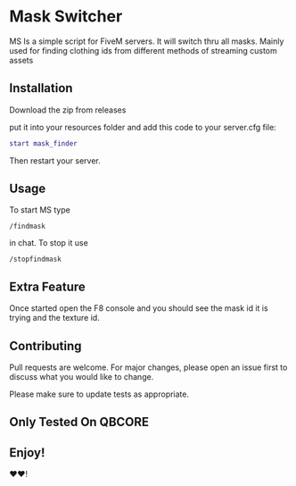 # Mask Switcher

MS Is a simple script for FiveM servers.
It will switch thru all masks. Mainly used for finding clothing ids from different methods of streaming custom assets

## Installation

Download the zip from releases

put it into your resources folder and add this code to your server.cfg file:

```lua
start mask_finder
```
Then restart your server.

## Usage

To start MS type 
```
/findmask
```
in chat.
To stop it use

```
/stopfindmask
```

## Extra Feature

Once started open the F8 console and you should see the mask id it is trying and the texture id.

## Contributing

Pull requests are welcome. For major changes, please open an issue first
to discuss what you would like to change.

Please make sure to update tests as appropriate.

## Only Tested On QBCORE


## Enjoy!
❤❤!
